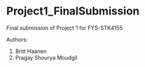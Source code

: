 # Project1_FinalSubmission
Final submission of Project 1 for FYS-STK4155

Authors:
1. Britt Haanen
2. Pragay Shourya Moudgil
